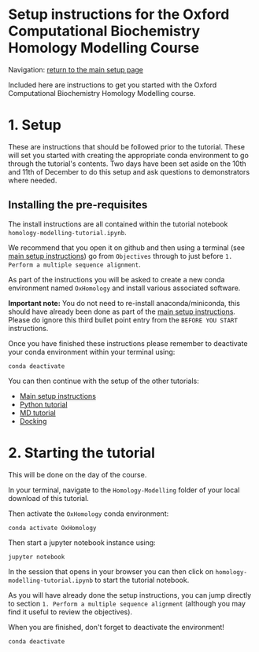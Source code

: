 # Setup instructions for the Oxford Computational Biochemistry Homology Modelling Course

Navigation: [return to the main setup page](../../setup.md)

Included here are instructions to get you started with the Oxford Computational
Biochemistry Homology Modelling course.


# 1. Setup

These are instructions that should be followed prior to the tutorial. These
will set you started with creating the appropriate conda environment to go
through the tutorial's contents. Two days have been set aside on the 10th and
11th of December to do this setup and ask questions to demonstrators where needed.


## Installing the pre-requisites

The install instructions are all contained within the tutorial notebook
`homology-modelling-tutorial.ipynb`.

We recommend that you open it on github and then using a terminal
(see [main setup instructions](../../setup.md)) go from `Objectives` through
to just before `1. Perform a multiple sequence alignment`.

As part of the instructions you will be asked to create a new conda environment
named `OxHomology` and install various associated software.

**Important note:** You do not need to re-install anaconda/miniconda, this
should have already been done as part of the [main setup instructions](../../setup.md).
Please do ignore this third bullet point entry from the `BEFORE YOU START` instructions.

Once you have finished these instructions please remember to deactivate your
conda environment within your terminal using:

```
conda deactivate
```

You can then continue with the setup of the other tutorials:

- [Main setup instructions](../../setup.md)
- [Python tutorial](../Python/setup.md)
- [MD tutorial](../MD/setup.md)
- [Docking](../Docking/README.md)


# 2. Starting the tutorial

This will be done on the day of the course.

In your terminal, navigate to the `Homology-Modelling` folder of your local download of
this tutorial.

Then activate the `OxHomology` conda environment:

```
conda activate OxHomology
```

Then start a jupyter notebook instance using:

```
jupyter notebook
```

In the session that opens in your browser you can then click on `homology-modelling-tutorial.ipynb`
to start the tutorial notebook.

As you will have already done the setup instructions, you can jump directly to
section `1. Perform a multiple sequence alignment` (although you may find it useful to review the objectives).


When you are finished, don't forget to deactivate the environment!

```
conda deactivate
```
